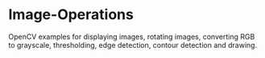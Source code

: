 # Image-Operations
 OpenCV examples for displaying images, rotating images, converting RGB to grayscale, thresholding, edge detection, contour detection and drawing.
